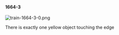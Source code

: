 #### 1664-3
![train-1664-3-0.png](https://github.com/lil-lab/nlvr/raw/master/nlvr/train/images/23/train-1664-3-0.png "train-1664-3-0.png")

There is exactly one yellow object touching the edge